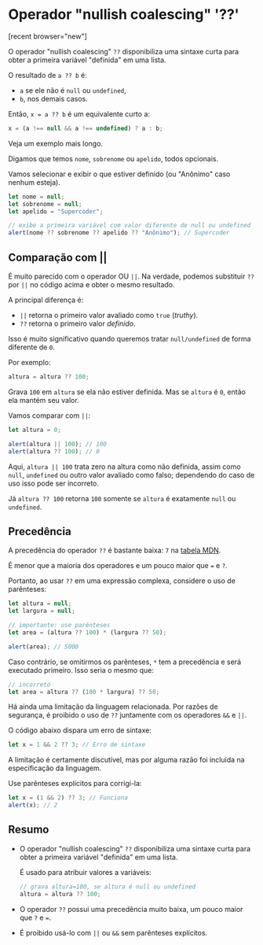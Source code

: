 # Operador "nullish coalescing" '??'

[recent browser="new"]

O operador "nullish coalescing" `??` disponibiliza uma sintaxe curta para obter a primeira variável "definida" em uma lista.

O resultado de `a ?? b` é:
- `a` se ele não é `null` ou `undefined`,
- `b`, nos demais casos.

Então, `x = a ?? b` é um equivalente curto a:

```js
x = (a !== null && a !== undefined) ? a : b;
```

Veja um exemplo mais longo.

Digamos que temos `nome`, `sobrenome` ou `apelido`, todos opcionais.

Vamos selecionar e exibir o que estiver definido (ou "Anônimo" caso nenhum esteja).

```js run
let nome = null;
let sobrenome = null;
let apelido = "Supercoder";

// exibe a primeira variável com valor diferente de null ou undefined
alert(nome ?? sobrenome ?? apelido ?? "Anônimo"); // Supercoder
```

## Comparação com ||
É muito parecido com o operador OU `||`. Na verdade, podemos substituir `??` por `||` no código acima e obter o mesmo resultado.

A principal diferença é:
- `||` retorna o primeiro valor avaliado como `true` (_truthy_).
- `??` retorna o primeiro valor _definido_.

Isso é muito significativo quando queremos tratar `null/undefined` de forma diferente de `0`.

Por exemplo:

```js
altura = altura ?? 100;
```

Grava `100` em `altura` se ela não estiver definida. Mas se `altura` é `0`, então ela mantém seu valor.

Vamos comparar com `||`:

```js run
let altura = 0;

alert(altura || 100); // 100
alert(altura ?? 100); // 0
```

Aqui, `altura || 100` trata zero na altura como não definida, assim como `null`, `undefined` ou outro valor avaliado como falso; dependendo do caso de uso isso pode ser incorreto.

Já `altura ?? 100` retorna `100` somente se `altura` é exatamente `null` ou `undefined`.

## Precedência

A precedência do operador `??` é bastante baixa: `7` na [tabela MDN](https://developer.mozilla.org/pt-BR/docs/Web/JavaScript/Reference/Operators/Operator_Precedence#Table).

É menor que a maioria dos operadores e um pouco maior que `=` e `?`.

Portanto, ao usar `??` em uma expressão complexa, considere o uso de parênteses:

```js run
let altura = null;
let largura = null;

// importante: use parênteses
let area = (altura ?? 100) * (largura ?? 50);

alert(area); // 5000
```

Caso contrário, se omitirmos os parênteses, `*` tem a precedência e será executado primeiro. Isso seria o mesmo que:

```js
// incorreto
let area = altura ?? (100 * largura) ?? 50;
```

Há ainda uma limitação da linguagem relacionada. Por razões de segurança, é proibido o uso de `??` juntamente com os operadores `&&` e `||`.

O código abaixo dispara um erro de sintaxe:

```js run
let x = 1 && 2 ?? 3; // Erro de sintaxe
```

A limitação é certamente discutível, mas por alguma razão foi incluída na especificação da linguagem.

Use parênteses explícitos para corrigí-la:

```js run
let x = (1 && 2) ?? 3; // Funciona
alert(x); // 2
```

## Resumo

- O operador "nullish coalescing" `??` disponibiliza uma sintaxe curta para obter a primeira variável "definida" em uma lista.

  É usado para atribuir valores a variáveis:

  ```js
  // grava altura=100, se altura é null ou undefined
  altura = altura ?? 100;
  ```

- O operador `??` possui uma precedência muito baixa, um pouco maior que `?` e `=`.
- É proibido usá-lo com `||` ou `&&` sem parênteses explícitos.
